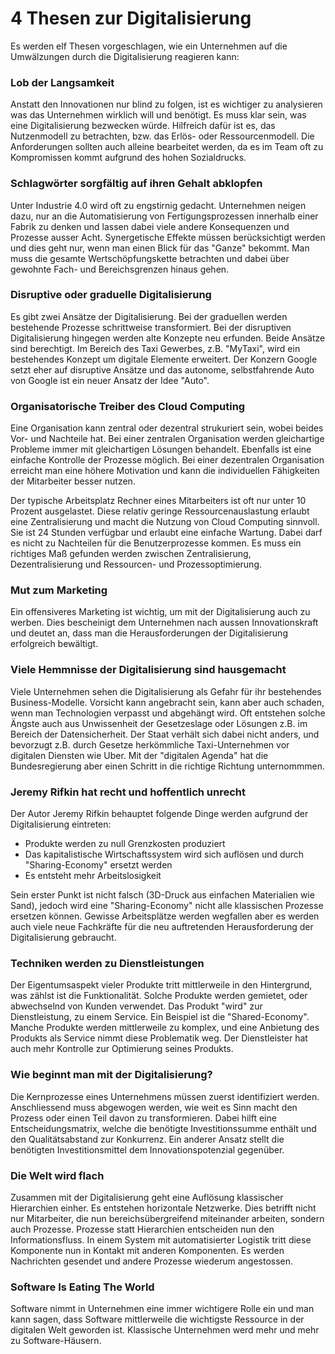 # 4 Thesen zur Digitalisierung
Es werden elf Thesen vorgeschlagen, wie ein Unternehmen auf die Umwälzungen durch die Digitalisierung reagieren kann:

### Lob der Langsamkeit
Anstatt den Innovationen nur blind zu folgen, ist es wichtiger zu analysieren was das Unternehmen wirklich will und benötigt. Es muss klar sein, was eine Digitalisierung bezwecken würde. Hilfreich dafür ist es, das Nutzenmodell zu betrachten, bzw. das Erlös- oder Ressourcenmodell. Die Anforderungen sollten auch alleine bearbeitet werden, da es im Team oft zu Kompromissen kommt aufgrund des hohen Sozialdrucks.

### Schlagwörter sorgfältig auf ihren Gehalt abklopfen
Unter Industrie 4.0 wird oft zu engstirnig gedacht. Unternehmen neigen dazu, nur an die Automatisierung von Fertigungsprozessen innerhalb einer Fabrik zu denken und lassen dabei viele andere Konsequenzen und Prozesse ausser Acht. Synergetische Effekte müssen berücksichtigt werden und dies geht nur, wenn man einen Blick für das "Ganze" bekommt. Man muss die gesamte Wertschöpfungskette betrachten und dabei über gewohnte Fach- und Bereichsgrenzen hinaus gehen.

### Disruptive oder graduelle Digitalisierung
Es gibt zwei Ansätze der Digitalisierung. Bei der graduellen werden bestehende Prozesse schrittweise transformiert. Bei der disruptiven Digitalisierung hingegen werden alte Konzepte neu erfunden. Beide Ansätze sind berechtigt. Im Bereich des Taxi Gewerbes, z.B. "MyTaxi", wird ein bestehendes Konzept um digitale Elemente erweitert. Der Konzern Google setzt eher auf disruptive Ansätze und das autonome, selbstfahrende Auto von Google ist ein neuer Ansatz der Idee "Auto".

### Organisatorische Treiber des Cloud Computing
Eine Organisation kann zentral oder dezentral strukuriert sein, wobei beides Vor- und Nachteile hat. Bei einer zentralen Organisation werden gleichartige Probleme immer mit gleichartigen Lösungen behandelt. Ebenfalls ist eine einfache Kontrolle der Prozesse möglich. Bei einer dezentralen Organisation erreicht man eine höhere Motivation und kann die individuellen Fähigkeiten der Mitarbeiter besser nutzen.

Der typische Arbeitsplatz Rechner eines Mitarbeiters ist oft nur unter 10 Prozent ausgelastet. Diese relativ geringe Ressourcenauslastung erlaubt eine Zentralisierung und macht die Nutzung von Cloud Computing sinnvoll. Sie ist 24 Stunden verfügbar und erlaubt eine einfache Wartung. Dabei darf es nicht zu Nachteilen für die Benutzerprozesse kommen. Es muss ein richtiges Maß gefunden werden zwischen Zentralisierung, Dezentralisierung und Ressourcen- und Prozessoptimierung.

### Mut zum Marketing
Ein offensiveres Marketing ist wichtig, um mit der Digitalisierung auch zu werben. Dies bescheinigt dem Unternehmen nach aussen Innovationskraft und deutet an, dass man die Herausforderungen der Digitalisierung erfolgreich bewältigt.

### Viele Hemmnisse der Digitalisierung sind hausgemacht
Viele Unternehmen sehen die Digitalisierung als Gefahr für ihr bestehendes Business-Modelle. Vorsicht kann angebracht sein, kann aber auch schaden, wenn man Technologien verpasst und abgehängt wird. Oft entstehen solche Ängste auch aus Unwissenheit der Gesetzeslage oder Lösungen z.B. im Bereich der Datensicherheit. Der Staat verhält sich dabei nicht anders, und bevorzugt z.B. durch Gesetze herkömmliche Taxi-Unternehmen vor digitalen Diensten wie Uber. Mit der "digitalen Agenda" hat die Bundesregierung aber einen Schritt in die richtige Richtung unternommmen.

### Jeremy Rifkin hat recht und hoffentlich unrecht
Der Autor Jeremy Rifkin behauptet folgende Dinge werden aufgrund der Digitalisierung eintreten:

* Produkte werden zu null Grenzkosten produziert
* Das kapitalistische Wirtschaftssystem wird sich auflösen und durch "Sharing-Economy" ersetzt werden
* Es entsteht mehr Arbeitslosigkeit

Sein erster Punkt ist nicht falsch (3D-Druck aus einfachen Materialien wie Sand), jedoch wird eine "Sharing-Economy" nicht alle klassischen Prozesse ersetzen können. Gewisse Arbeitsplätze werden wegfallen aber es werden auch viele neue Fachkräfte für die neu auftretenden Herausforderung der Digitalisierung gebraucht.

### Techniken werden zu Dienstleistungen
Der Eigentumsaspekt vieler Produkte tritt mittlerweile in den Hintergrund, was zählst ist die Funktionalität. Solche Produkte werden gemietet, oder abwechselnd von Kunden verwendet. Das Produkt "wird" zur Dienstleistung, zu einem Service. Ein Beispiel ist die "Shared-Economy". Manche Produkte werden mittlerweile zu komplex, und eine Anbietung des Produkts als Service nimmt diese Problematik weg. Der Dienstleister hat auch mehr Kontrolle zur Optimierung seines Produkts.

### Wie beginnt man mit der Digitalisierung?
Die Kernprozesse eines Unternehmens müssen zuerst identifiziert werden. Anschliessend muss abgewogen werden, wie weit es Sinn macht den Prozess oder einen Teil davon zu transformieren. Dabei hilft eine Entscheidungsmatrix, welche die benötigte Investitionssumme enthält und den Qualitätsabstand zur Konkurrenz. Ein anderer Ansatz stellt die benötigten Investitionsmittel dem Innovationspotenzial gegenüber.

### Die Welt wird flach
Zusammen mit der Digitalisierung geht eine Auflösung klassischer Hierarchien einher. Es entstehen horizontale Netzwerke. Dies betrifft nicht nur Mitarbeiter, die nun bereichsübergreifend miteinander arbeiten, sondern auch Prozesse. Prozesse statt Hierarchien entscheiden nun den Informationsfluss. In einem System mit automatisierter Logistik tritt diese Komponente nun in Kontakt mit anderen Komponenten. Es werden Nachrichten gesendet und andere Prozesse wiederum angestossen.

### Software Is Eating The World
Software nimmt in Unternehmen eine immer wichtigere Rolle ein und man kann sagen, dass Software mittlerweile die wichtigste Ressource in der digitalen Welt geworden ist. Klassische Unternehmen werd mehr und mehr zu Software-Häusern.
